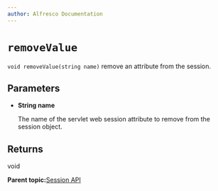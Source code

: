 ```yaml
---
author: Alfresco Documentation
---
```


# `removeValue`

`void removeValue(string name)` remove an attribute from the session.

## Parameters

-   **String name**

    The name of the servlet web session attribute to remove from the session object.


## Returns

void

**Parent topic:**[Session API](../references/API-JS-Session.md)

